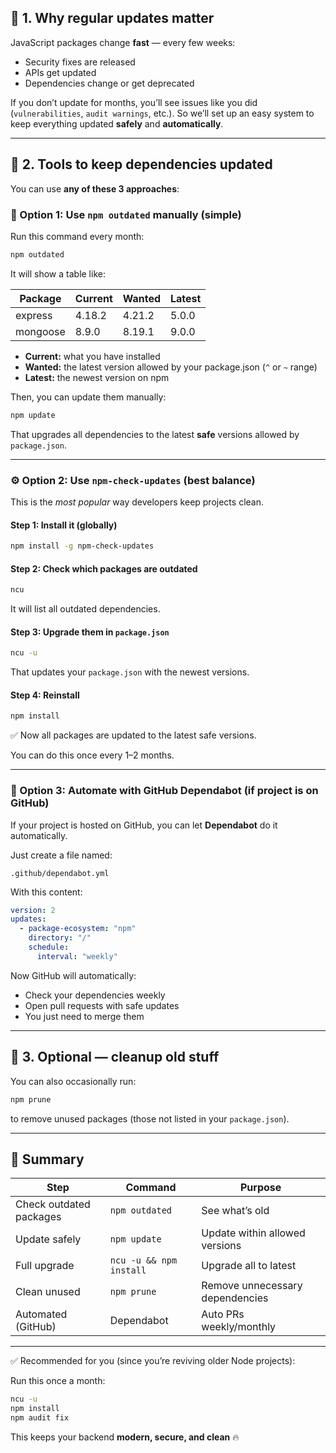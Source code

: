 ## 🧩 1. Why regular updates matter

JavaScript packages change **fast** — every few weeks:

* Security fixes are released
* APIs get updated
* Dependencies change or get deprecated

If you don’t update for months, you’ll see issues like you did (`vulnerabilities`, `audit warnings`, etc.).
So we’ll set up an easy system to keep everything updated **safely** and **automatically**.

---

## 🧠 2. Tools to keep dependencies updated

You can use **any of these 3 approaches**:

### 🧰 Option 1: Use `npm outdated` manually (simple)

Run this command every month:

```bash
npm outdated
```

It will show a table like:

| Package  | Current | Wanted | Latest |
| -------- | ------- | ------ | ------ |
| express  | 4.18.2  | 4.21.2 | 5.0.0  |
| mongoose | 8.9.0   | 8.19.1 | 9.0.0  |

* **Current:** what you have installed
* **Wanted:** the latest version allowed by your package.json (`^` or `~` range)
* **Latest:** the newest version on npm

Then, you can update them manually:

```bash
npm update
```

That upgrades all dependencies to the latest **safe** versions allowed by `package.json`.

---

### ⚙️ Option 2: Use `npm-check-updates` (best balance)

This is the *most popular* way developers keep projects clean.

#### Step 1: Install it (globally)

```bash
npm install -g npm-check-updates
```

#### Step 2: Check which packages are outdated

```bash
ncu
```

It will list all outdated dependencies.

#### Step 3: Upgrade them in `package.json`

```bash
ncu -u
```

That updates your `package.json` with the newest versions.

#### Step 4: Reinstall

```bash
npm install
```

✅ Now all packages are updated to the latest safe versions.

You can do this once every 1–2 months.

---

### 🤖 Option 3: Automate with GitHub Dependabot (if project is on GitHub)

If your project is hosted on GitHub, you can let **Dependabot** do it automatically.

Just create a file named:

```
.github/dependabot.yml
```

With this content:

```yaml
version: 2
updates:
  - package-ecosystem: "npm"
    directory: "/"
    schedule:
      interval: "weekly"
```

Now GitHub will automatically:

* Check your dependencies weekly
* Open pull requests with safe updates
* You just need to merge them

---

## 🧾 3. Optional — cleanup old stuff

You can also occasionally run:

```bash
npm prune
```

to remove unused packages (those not listed in your `package.json`).

---

## 🚀 Summary

| Step                    | Command                 | Purpose                         |
| ----------------------- | ----------------------- | ------------------------------- |
| Check outdated packages | `npm outdated`          | See what’s old                  |
| Update safely           | `npm update`            | Update within allowed versions  |
| Full upgrade            | `ncu -u && npm install` | Upgrade all to latest           |
| Clean unused            | `npm prune`             | Remove unnecessary dependencies |
| Automated (GitHub)      | Dependabot              | Auto PRs weekly/monthly         |

---

✅ Recommended for you (since you’re reviving older Node projects):

Run this once a month:

```bash
ncu -u
npm install
npm audit fix
```

This keeps your backend **modern, secure, and clean** 🔥
